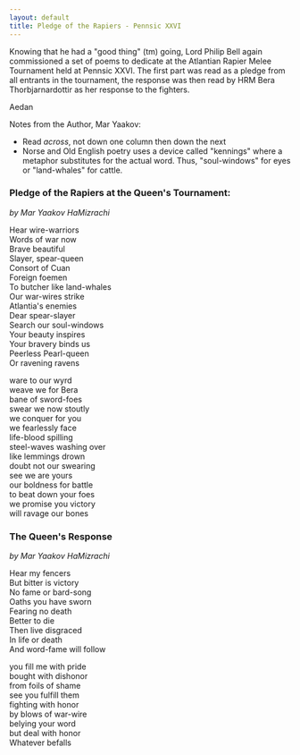 ```yaml
---
layout: default
title: Pledge of the Rapiers - Pennsic XXVI
---
```


<!-- This document was created with Notepad -->

Knowing that he had a "good thing" (tm) going, Lord Philip Bell again commissioned
a set of poems to dedicate at the Atlantian Rapier Melee Tournament held at
Pennsic XXVI.  The first part was read as a pledge from all entrants in the tournament,
the response was then read by HRM Bera Thorbjarnardottir as her response to the fighters.

Aedan

Notes from the Author, Mar Yaakov:

* Read *across*, not down one column then down the next
* Norse and Old English poetry uses a device called "kennings" where a metaphor substitutes for the actual word.  Thus, "soul-windows" for eyes or "land-whales" for cattle.

### Pledge of the Rapiers at the Queen's Tournament:

*by Mar Yaakov HaMizrachi*

Hear wire-warriors <BR>
Words of war now <BR>
Brave beautiful <BR>
Slayer, spear-queen <BR>
Consort of Cuan <BR>
Foreign foemen <BR>
To butcher like land-whales <BR>
Our war-wires strike <BR>
Atlantia's enemies <BR>
Dear spear-slayer <BR>
Search our soul-windows <BR>
Your beauty inspires <BR>
Your bravery binds us <BR>
Peerless Pearl-queen <BR>
Or ravening ravens <BR>

ware to our wyrd <BR>
weave we for Bera <BR>
bane of sword-foes <BR>
swear we now stoutly <BR>
we conquer for you <BR>
we fearlessly face <BR>
life-blood spilling <BR>
steel-waves washing over <BR>
like lemmings drown <BR>
doubt not our swearing <BR>
see we are yours <BR>
our boldness for battle <BR>
to beat down your foes <BR>
we promise you victory <BR>
will ravage our bones

### The Queen's Response

*by Mar Yaakov HaMizrachi*

Hear my fencers <BR>
But bitter is victory <BR>
No fame or bard-song <BR>
Oaths you have sworn <BR>
Fearing no death <BR>
Better to die <BR>
Then live disgraced <BR>
In life or death <BR>
And word-fame will follow

you fill me with pride <BR>
bought with dishonor <BR>
from foils of shame <BR>
see you fulfill them <BR>
fighting with honor <BR>
by blows of war-wire <BR>
belying your word <BR>
but deal with honor <BR>
Whatever befalls
